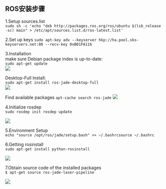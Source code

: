 ## ROS安装步骤  
1.Setup sources.list  
`sudo sh -c 'echo "deb http://packages.ros.org/ros/ubuntu $(lsb_release -sc) main" > /etc/apt/sources.list.d/ros-latest.list'`  

2.Set up keys
`sudo apt-key adv --keyserver hkp://ha.pool.sks-keyservers.net:80 --recv-key 0xB01FA116`  
 

3.Installation  
make sure Debian package index is up-to-date:  
`sudo apt-get update`  
![](http://p1.bpimg.com/567571/d6c8da7ff2cb1b86.png) 

Desktop-Full Install:  
`sudo apt-get install ros-jade-desktop-full`  
![](http://p1.bpimg.com/567571/4f80ffc0f0f320e1.png)

Find available packages `apt-cache search ros-jade`
![](http://p1.bpimg.com/567571/8c8d85f16dfce582.png)

4.Initialize rosdep  
`sudo rosdep init
 rosdep update`  

![](http://p1.bpimg.com/567571/40750bdb8eef9e1e.png)

5.Environment Setup  
`echo "source /opt/ros/jade/setup.bash" >> ~/.bashrcsource ~/.bashrc`  

6.Getting rosinstall  
`sudo apt-get install python-rosinstall`  

![](http://i1.piimg.com/567571/ffe56af362554fc3.png)

7.Obtain source code of the installed packages  
`$ apt-get source ros-jade-laser-pipeline`  

![](http://i1.piimg.com/567571/8a951e0dfa63942e.png)













